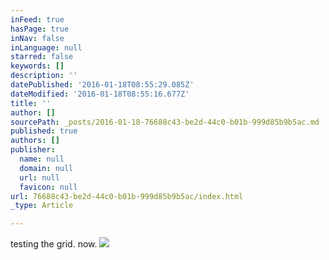 ```yaml
---
inFeed: true
hasPage: true
inNav: false
inLanguage: null
starred: false
keywords: []
description: ''
datePublished: '2016-01-18T08:55:29.085Z'
dateModified: '2016-01-18T08:55:16.677Z'
title: ''
author: []
sourcePath: _posts/2016-01-18-76688c43-be2d-44c0-b01b-999d85b9b5ac.md
published: true
authors: []
publisher:
  name: null
  domain: null
  url: null
  favicon: null
url: 76688c43-be2d-44c0-b01b-999d85b9b5ac/index.html
_type: Article

---
```

testing the grid. now.
![](https://the-grid-user-content.s3-us-west-2.amazonaws.com/556d9cf4-f42e-4c02-9b82-52dc1251f0e6.jpg)